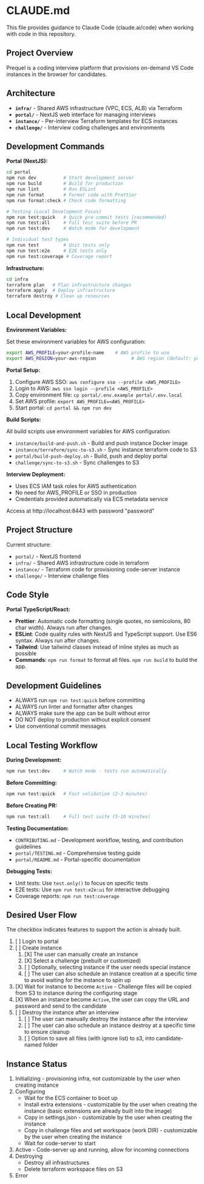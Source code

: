 # CLAUDE.md

This file provides guidance to Claude Code (claude.ai/code) when working with code in this repository.

## Project Overview

Prequel is a coding interview platform that provisions on-demand VS Code instances in the browser for candidates.

## Architecture

- **`infra/`** - Shared AWS infrastructure (VPC, ECS, ALB) via Terraform
- **`portal/`** - NextJS web interface for managing interviews
- **`instance/`** - Per-interview Terraform templates for ECS instances
- **`challenge/`** - Interview coding challenges and environments

## Development Commands

**Portal (NextJS):**

```bash
cd portal
npm run dev          # Start development server
npm run build        # Build for production
npm run lint         # Run ESLint
npm run format       # Format code with Prettier
npm run format:check # Check code formatting

# Testing (Local Development Focus)
npm run test:quick   # Quick pre-commit tests (recommended)
npm run test:all     # Full test suite before PR
npm run test:dev     # Watch mode for development

# Individual test types
npm run test         # Unit tests only
npm run test:e2e     # E2E tests only
npm run test:coverage # Coverage report
```

**Infrastructure:**

```bash
cd infra
terraform plan   # Plan infrastructure changes
terraform apply  # Deploy infrastructure
terraform destroy # Clean up resources
```

## Local Development

**Environment Variables:**

Set these environment variables for AWS configuration:

```bash
export AWS_PROFILE=your-profile-name    # AWS profile to use
export AWS_REGION=your-aws-region             # AWS region (default: your-aws-region)
```

**Portal Setup:**

1. Configure AWS SSO: `aws configure sso --profile <AWS_PROFILE>`
2. Login to AWS: `aws sso login --profile <AWS_PROFILE>`
3. Copy environment file: `cp portal/.env.example portal/.env.local`
4. Set AWS profile: `export AWS_PROFILE=<AWS_PROFILE>`
5. Start portal: `cd portal && npm run dev`

**Build Scripts:**

All build scripts use environment variables for AWS configuration:

- `instance/build-and-push.sh` - Build and push instance Docker image
- `instance/terraform/sync-to-s3.sh` - Sync instance terraform code to S3
- `portal/build-push-deploy.sh` - Build, push and deploy portal
- `challenge/sync-to-s3.sh` - Sync challenges to S3

**Interview Deployment:**

- Uses ECS IAM task roles for AWS authentication
- No need for AWS_PROFILE or SSO in production
- Credentials provided automatically via ECS metadata service

Access at http://localhost:8443 with password "password"

## Project Structure

Current structure:

- `portal/` - NextJS frontend
- `infra/` - Shared AWS infrastructure code in terraform
- `instance/` - Terraform code for provisioning code-server instance
- `challenge/` - Interview challenge files

## Code Style

**Portal TypeScript/React:**

- **Prettier**: Automatic code formatting (single quotes, no semicolons, 80 char width). Always run after changes.
- **ESLint**: Code quality rules with NextJS and TypeScript support. Use ES6 syntax. Always run after changes.
- **Tailwind**: Use tailwind classes instead of inline styles as much as possible
- **Commands**: `npm run format` to format all files. `npm run build` to build the app.

## Development Guidelines

- ALWAYS run `npm run test:quick` before committing
- ALWAYS run linter and formatter after changes
- ALWAYS make sure the app can be built without error
- DO NOT deploy to production without explicit consent
- Use conventional commit messages

## Local Testing Workflow

**During Development:**

```bash
npm run test:dev     # Watch mode - tests run automatically
```

**Before Committing:**

```bash
npm run test:quick   # Fast validation (2-3 minutes)
```

**Before Creating PR:**

```bash
npm run test:all     # Full test suite (5-10 minutes)
```

**Testing Documentation:**

- `CONTRIBUTING.md` - Development workflow, testing, and contribution guidelines
- `portal/TESTING.md` - Comprehensive testing guide
- `portal/README.md` - Portal-specific documentation

**Debugging Tests:**

- Unit tests: Use `test.only()` to focus on specific tests
- E2E tests: Use `npm run test:e2e:ui` for interactive debugging
- Coverage reports: `npm run test:coverage`

## Desired User Flow

The checkbox indicates features to support the action is already built.

1. [ ] Login to portal
2. [ ] Create instance
    1. [X] The user can manually create an instance
    2. [X] Select a challenge (prebuilt or customized)
    3. [ ] Optionally, selecting instance if the user needs special instance
    4. [ ] The user can also schedule an instance creation at a specific time to avoid waiting for the instance to spin
       up
3. [X] Wait for instance to become `Active` - Challenge files will be copied from S3 to instance during the configuring
   stage
4. [X] When an instance become `Active`, the user can copy the URL and password and send to the candidate
5. [ ] Destroy the instance after an interview
    1. [ ] The user can manually destroy the instance after the interview
    2. [ ] The user can also schedule an instance destroy at a specific time to ensure cleanup
    3. [ ] Option to save all files (with ignore list) to s3, into candidate-named folder

## Instance Status

1. Initializing - provisioning infra, not customizable by the user when creating instance
2. Configuring
    - Wait for the ECS container to boot up
    - Install extra extensions - customizable by the user when creating the instance (basic extensions are already built
      into the image)
    - Copy in settings.json - customizable by the user when creating the instance
    - Copy in challenge files and set workspace (work DIR) - customizable by the user when creating the instance
    - Wait for code-server to start
3. Active - Code-server up and running, allow for incoming connections
4. Destroying
    - Destroy all infrastructures
    - Delete terraform workspace files on S3
5. Error
